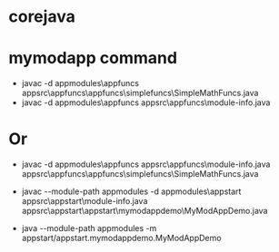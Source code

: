 # corejava
# mymodapp command
* javac -d appmodules\appfuncs appsrc\appfuncs\appfuncs\simplefuncs\SimpleMathFuncs.java
* javac -d appmodules\appfuncs appsrc\appfuncs\module-info.java

# Or
* javac -d appmodules\appfuncs appsrc\appfuncs\module-info.java appsrc\appfuncs\appfuncs\simplefuncs\SimpleMathFuncs.java

* javac --module-path appmodules -d appmodules\appstart appsrc\appstart\module-info.java appsrc\appstart\appstart\mymodappdemo\MyModAppDemo.java

* java --module-path appmodules -m appstart/appstart.mymodappdemo.MyModAppDemo
